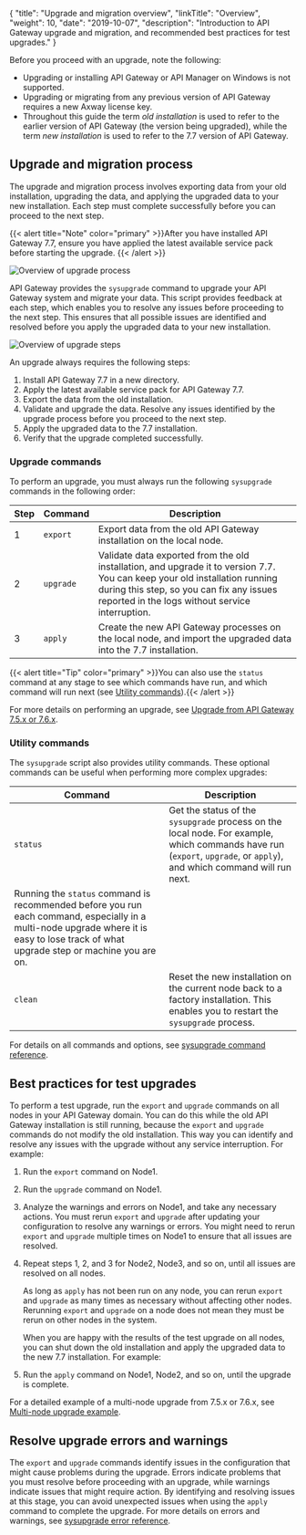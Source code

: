 {
    "title": "Upgrade and migration overview",
    "linkTitle": "Overview",
    "weight": 10,
    "date": "2019-10-07",
    "description": "Introduction to API Gateway upgrade and migration, and recommended best practices for test upgrades."
}

Before you proceed with an upgrade, note the following:

* Upgrading or installing API Gateway or API Manager on Windows is not supported.
* Upgrading or migrating from any previous version of API Gateway requires a new Axway license key.
* Throughout this guide the term *old installation* is used to refer to the earlier version of API Gateway (the version being upgraded), while the term *new installation* is used to refer to the 7.7 version of API Gateway.

## Upgrade and migration process

The upgrade and migration process involves exporting data from your old installation, upgrading the data, and applying the upgraded data to your new installation. Each step must complete successfully before you can proceed to the next step.

{{< alert title="Note" color="primary" >}}After you have installed API Gateway 7.7, ensure you have applied the latest available service pack before starting the upgrade. {{< /alert >}}

![Overview of upgrade process](/Images/UpgradeGuide/APIgw_ETLUpgrade.png)

API Gateway provides the `sysupgrade` command to upgrade your API Gateway system and migrate your data. This script provides feedback at each step, which enables you to resolve any issues before proceeding to the next step. This ensures that all possible issues are identified and resolved before you apply the upgraded data to your new installation.

![Overview of upgrade steps](/Images/UpgradeGuide/APIgw_upgrade_overview.png)

An upgrade always requires the following steps:

1. Install API Gateway 7.7 in a new directory.
2. Apply the latest available service pack for API Gateway 7.7.
3. Export the data from the old installation.
4. Validate and upgrade the data. Resolve any issues identified by the upgrade process before you proceed to the next step.
5. Apply the upgraded data to the 7.7 installation.
6. Verify that the upgrade completed successfully.

### Upgrade commands

To perform an upgrade, you must always run the following `sysupgrade` commands in the following order:

| Step | Command   | Description                                                                                                                                                                                                                |
|------|-----------|----------------------------------------------------------------------------------------------------------------------------------------------------------------------------------------------------------------------------|
| 1    | `export`  | Export data from the old API Gateway installation on the local node.                                                                                                                                                       |
| 2    | `upgrade` | Validate data exported from the old installation, and upgrade it to version 7.7. You can keep your old installation running during this step, so you can fix any issues reported in the logs without service interruption. |
| 3    | `apply`   | Create the new API Gateway processes on the local node, and import the upgraded data into the 7.7 installation.                                                                                                            |

{{< alert title="Tip" color="primary" >}}You can also use the `status` command at any stage to see which commands have run, and which command will run next (see [Utility commands](#utility-commands)).{{< /alert >}}

For more details on performing an upgrade, see [Upgrade from API Gateway 7.5.x or 7.6.x](/docs/apim_installation/apigw_upgrade/upgrade_steps_extcass/).

### Utility commands

The `sysupgrade` script also provides utility commands. These optional commands can be useful when performing more complex upgrades:

| Command  | Description                                                                                                                                                                            |
|----------|----------------------------------------------------------------------------------------------------------------------------------------------------------------------------------------|
| `status` | Get the status of the `sysupgrade` process on the local node. For example, which commands have run (`export`, `upgrade`, or `apply`), and which command will run next.
  Running the `status` command is recommended before you run each command, especially in a multi-node upgrade where it is easy to lose track of what upgrade step or machine you are on.  |
| `clean`  | Reset the new installation on the current node back to a factory installation. This enables you to restart the `sysupgrade` process.                                                   |

For details on all commands and options, see [sysupgrade command reference](/docs/apim_installation/apigw_upgrade/upgrade_script/).

## Best practices for test upgrades

To perform a test upgrade, run the `export` and `upgrade` commands on all nodes in your API Gateway domain. You can do this while the old API Gateway installation is still running, because the `export` and `upgrade` commands do not modify the old installation. This way you can identify and resolve any issues with the upgrade without any service interruption. For example:

1. Run the `export` command on Node1.
2. Run the `upgrade` command on Node1.
3. Analyze the warnings and errors on Node1, and take any necessary actions. You must rerun `export` and `upgrade` after updating your configuration to resolve any warnings or errors. You might need to rerun `export` and `upgrade` multiple times on Node1 to ensure that all issues are resolved.
4. Repeat steps 1, 2, and 3 for Node2, Node3, and so on, until all issues are resolved on all nodes.

    As long as `apply` has not been run on any node, you can rerun `export` and `upgrade` as many times as necessary without affecting other nodes. Rerunning `export` and `upgrade` on a node does not mean they must be rerun on other nodes in the system.

    When you are happy with the results of the test upgrade on all nodes, you can shut down the old installation and apply the upgraded data to the new 7.7 installation. For example:

5. Run the `apply` command on Node1, Node2, and so on, until the upgrade is complete.

For a detailed example of a multi-node upgrade from 7.5.x or 7.6.x, see [Multi-node upgrade example](/docs/apim_installation/apigw_upgrade/upgrade_steps_extcass#multi-node-upgrade-example).

## Resolve upgrade errors and warnings

The `export` and `upgrade` commands identify issues in the configuration that might cause problems during the upgrade. Errors indicate problems that you must resolve before proceeding with an upgrade, while warnings indicate issues that might require action. By identifying and resolving issues at this stage, you can avoid unexpected issues when using the `apply` command to complete the upgrade. For more details on errors and warnings, see [sysupgrade error reference](/docs/apim_installation/apigw_upgrade/upgrade_errors/).
